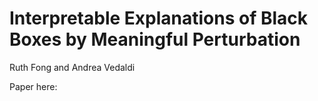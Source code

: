 # Interpretable Explanations of Black Boxes by Meaningful Perturbation
Ruth Fong and Andrea Vedaldi

Paper here:

